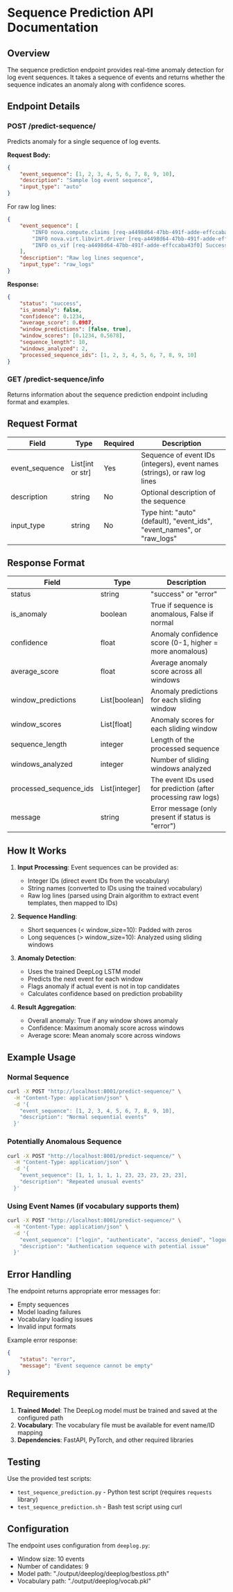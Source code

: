 # Sequence Prediction API Documentation

## Overview
The sequence prediction endpoint provides real-time anomaly detection for log event sequences. It takes a sequence of events and returns whether the sequence indicates an anomaly along with confidence scores.

## Endpoint Details

### POST /predict-sequence/
Predicts anomaly for a single sequence of log events.

**Request Body:**
```json
{
    "event_sequence": [1, 2, 3, 4, 5, 6, 7, 8, 9, 10],
    "description": "Sample log event sequence",
    "input_type": "auto"
}
```

For raw log lines:
```json
{
    "event_sequence": [
        "INFO nova.compute.claims [req-a4498d64-47bb-491f-adde-effccaba43f0] [instance: 11760334-ac63-4cc8-9086-578422af8c99] Claim successful on node parisaserver",
        "INFO nova.virt.libvirt.driver [req-a4498d64-47bb-491f-adde-effccaba43f0] [instance: 11760334-ac63-4cc8-9086-578422af8c99] Creating image",
        "INFO os_vif [req-a4498d64-47bb-491f-adde-effccaba43f0] Successfully plugged vif VIFOpenVSwitch"
    ],
    "description": "Raw log lines sequence",
    "input_type": "raw_logs"
}
```

**Response:**
```json
{
    "status": "success",
    "is_anomaly": false,
    "confidence": 0.1234,
    "average_score": 0.0987,
    "window_predictions": [false, true],
    "window_scores": [0.1234, 0.5678],
    "sequence_length": 10,
    "windows_analyzed": 2,
    "processed_sequence_ids": [1, 2, 3, 4, 5, 6, 7, 8, 9, 10]
}
```

### GET /predict-sequence/info
Returns information about the sequence prediction endpoint including format and examples.

## Request Format

| Field | Type | Required | Description |
|-------|------|----------|-------------|
| event_sequence | List[int or str] | Yes | Sequence of event IDs (integers), event names (strings), or raw log lines |
| description | string | No | Optional description of the sequence |
| input_type | string | No | Type hint: "auto" (default), "event_ids", "event_names", or "raw_logs" |

## Response Format

| Field | Type | Description |
|-------|------|-------------|
| status | string | "success" or "error" |
| is_anomaly | boolean | True if sequence is anomalous, False if normal |
| confidence | float | Anomaly confidence score (0-1, higher = more anomalous) |
| average_score | float | Average anomaly score across all windows |
| window_predictions | List[boolean] | Anomaly predictions for each sliding window |
| window_scores | List[float] | Anomaly scores for each sliding window |
| sequence_length | integer | Length of the processed sequence |
| windows_analyzed | integer | Number of sliding windows analyzed |
| processed_sequence_ids | List[integer] | The event IDs used for prediction (after processing raw logs) |
| message | string | Error message (only present if status is "error") |

## How It Works

1. **Input Processing**: Event sequences can be provided as:
   - Integer IDs (direct event IDs from the vocabulary)
   - String names (converted to IDs using the trained vocabulary)
   - Raw log lines (parsed using Drain algorithm to extract event templates, then mapped to IDs)

2. **Sequence Handling**:
   - Short sequences (< window_size=10): Padded with zeros
   - Long sequences (> window_size=10): Analyzed using sliding windows

3. **Anomaly Detection**:
   - Uses the trained DeepLog LSTM model
   - Predicts the next event for each window
   - Flags anomaly if actual event is not in top candidates
   - Calculates confidence based on prediction probability

4. **Result Aggregation**:
   - Overall anomaly: True if any window shows anomaly
   - Confidence: Maximum anomaly score across windows
   - Average score: Mean anomaly score across windows

## Example Usage

### Normal Sequence
```bash
curl -X POST "http://localhost:8001/predict-sequence/" \
  -H "Content-Type: application/json" \
  -d '{
    "event_sequence": [1, 2, 3, 4, 5, 6, 7, 8, 9, 10],
    "description": "Normal sequential events"
  }'
```

### Potentially Anomalous Sequence
```bash
curl -X POST "http://localhost:8001/predict-sequence/" \
  -H "Content-Type: application/json" \
  -d '{
    "event_sequence": [1, 1, 1, 1, 1, 23, 23, 23, 23, 23],
    "description": "Repeated unusual events"
  }'
```

### Using Event Names (if vocabulary supports them)
```bash
curl -X POST "http://localhost:8001/predict-sequence/" \
  -H "Content-Type: application/json" \
  -d '{
    "event_sequence": ["login", "authenticate", "access_denied", "logout"],
    "description": "Authentication sequence with potential issue"
  }'
```

## Error Handling

The endpoint returns appropriate error messages for:
- Empty sequences
- Model loading failures
- Vocabulary loading issues
- Invalid input formats

Example error response:
```json
{
    "status": "error",
    "message": "Event sequence cannot be empty"
}
```

## Requirements

1. **Trained Model**: The DeepLog model must be trained and saved at the configured path
2. **Vocabulary**: The vocabulary file must be available for event name/ID mapping
3. **Dependencies**: FastAPI, PyTorch, and other required libraries

## Testing

Use the provided test scripts:
- `test_sequence_prediction.py` - Python test script (requires `requests` library)
- `test_sequence_prediction.sh` - Bash test script using curl

## Configuration

The endpoint uses configuration from `deeplog.py`:
- Window size: 10 events
- Number of candidates: 9
- Model path: "./output/deeplog/deeplog/bestloss.pth"
- Vocabulary path: "./output/deeplog/vocab.pkl"
